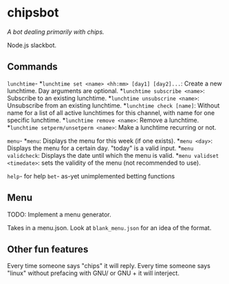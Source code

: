 # chipsbot
*A bot dealing primarily with chips.*

Node.js slackbot.

## Commands
`lunchtime`-
*`lunchtime set <name> <hh:mm> [day1] [day2]...`: Create a new lunchtime. Day arguments are optional.
*`lunchtime subscribe <name>`: Subscribe to an existing lunchtime.
*`lunchtime unsubscrine <name>`: Unsubscribe from an existing lunchtime.
*`lunchtime check [name]`: Without name for a list of all active lunchtimes for this channel, with name for one specific lunchtime.
*`lunchtime remove <name>`: Remove a lunchtime.
*`lunchtime setperm/unsetperm <name>`: Make a lunchtime recurring or not.

`menu`-
*`menu`: Displays the menu for this week (if one exists).
*`menu <day>`: Displays the menu for a certain day. "today" is a valid input.
*`menu validcheck`: Displays the date until which the menu is valid.
*`menu validset <timedate>`: sets the validity of the menu (not recommended to use).

`help`- for help
`bet`- as-yet unimplemented betting functions

## Menu
TODO: Implement a menu generator.

Takes in a menu.json. Look at `blank_menu.json` for an idea of the format.

## Other fun features
Every time someone says "chips" it will reply.
Every time someone says "linux" without prefacing with GNU/ or GNU + it will interject.
